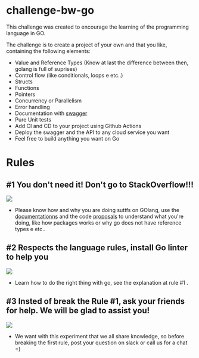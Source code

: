 # challenge-bw-go

This challenge was created to encourage the learning of the programming language in GO.

The challenge is to create a project of your own and that you like, containing the following elements: 

- Value and Reference Types (Know at last the difference between then, golang is full of suprises)
- Control flow (like conditionals, loops e etc..)
- Structs
- Functions
- Pointers
- Concurrency or Parallelism
- Error handling
- Documentation with [swagger](https://github.com/go-swagger/go-swagger)
- Pure Unit tests
- Add CI and CD to your project using Github Actions
- Deploy the swagger and the API to any cloud service you want
- Feel free to build anything you want on Go 


# Rules

## #1 You don't need it! Don't go to StackOverflow!!!
![](https://media.giphy.com/media/IRkqguqMTKUne/giphy.gif)
- Please know how and why you are doing suttfs on GOlang, use the [documentationns](https://golang.org/doc/) and the code [proposals](https://github.com/golang/proposal) to understand what you're doing, like how packages works or why go does not have reference types e etc..

## #2 Respects the language rules, install Go linter to help you
![](https://media.giphy.com/media/MWDLf1EIUsoNy/giphy.gif)
- Learn how to do the right thing with go, see the explanation at rule #1 .

## #3 Insted of break the Rule #1, ask your friends for help. We will be glad to assist you!
![](https://media.giphy.com/media/1MayKbFuSKE1O/giphy.gif)
- We want with this experiment that we all share knowledge, so before breaking the first rule, post your question on slack or call us for a chat =)
